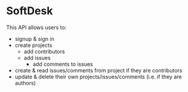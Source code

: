 # SoftDesk

This API allows users to:
- signup & sign in
- create projects
    - add contributors
    - add issues
        - add comments to issues
- create & read issues/comments from project if they are contributors
- update & delete their own projects/issues/comments (i.e. if they are authors)